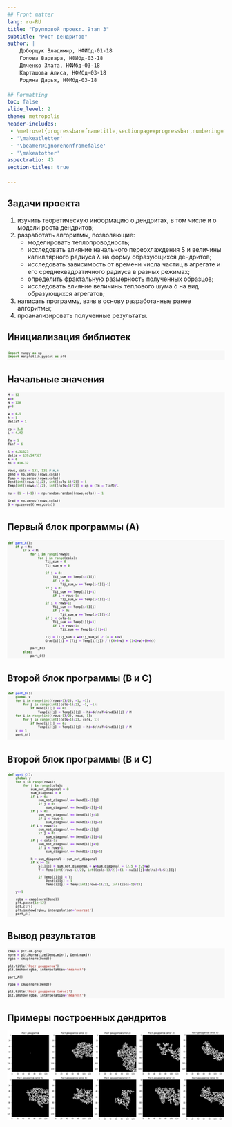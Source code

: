 ```yaml
---
## Front matter
lang: ru-RU
title: "Групповой проект. Этап 3"
subtitle: "Рост дендритов"
author: |
	Доборщук Владимир, НФИбд-01-18      
	Голова Варвара, НФИбд-03-18       
	Дяченко Злата, НФИбд-03-18    
	Карташова Алиса, НФИбд-03-18    
	Родина Дарья, НФИбд-03-18  

## Formatting
toc: false
slide_level: 2
theme: metropolis
header-includes:
 - \metroset{progressbar=frametitle,sectionpage=progressbar,numbering=fraction}
 - '\makeatletter'
 - '\beamer@ignorenonframefalse'
 - '\makeatother'
aspectratio: 43
section-titles: true

---
```


## Задачи проекта
 
1. изучить теоретическую информацию о дендритах, в том числе и о модели роста дендритов;  
2. разработать алгоритмы, позволяющие:  
	- моделировать теплопроводность;  
	- исследовать влияние начального переохлаждения S и величины капиллярного радиуса λ на форму образующихся дендритов;  
	- исследовать зависимость от времени числа частиц в агрегате и его среднеквадратичного радиуса в разных режимах;  
	- определить фрактальную размерность полученных образцов;    
	- исследовать влияние величины теплового шума δ на вид образующихся агрегатов;    
3. написать программу, взяв в основу разработанные ранее алгоритмы;     
4. проанализировать полученные результаты.

## Инициализация библиотек

![](image/1.png)

## Начальные значения

![](image/2.png)

## Первый блок программы (A)

![](image/A.png)

## Второй блок программы (B и C)

![](image/B.png)

## Второй блок программы (B и C)

![](image/C.png)

## Вывод результатов

![](image/3.png)

## Примеры построенных дендритов

![](image/4.png)